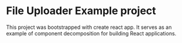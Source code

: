 # File Uploader Example project
This project was bootstrapped with create react app. It serves as an example of component decomposition for building React applications.
